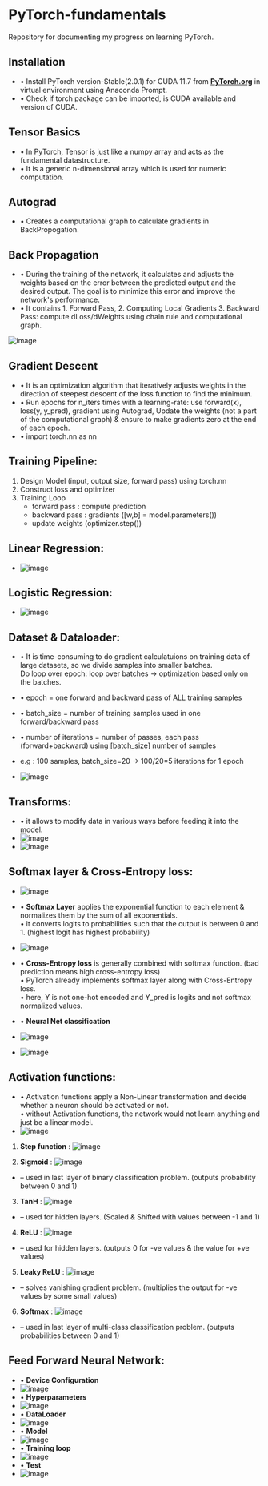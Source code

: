 # PyTorch-fundamentals

Repository for documenting my progress on learning PyTorch.

## Installation
- • Install PyTorch version-Stable(2.0.1) for CUDA 11.7 from **[PyTorch.org](https://pytorch.org/get-started/locally/)** in virtual environment using Anaconda Prompt.
- • Check if torch package can be imported, is CUDA available and version of CUDA.

## Tensor Basics
- • In PyTorch, Tensor is just like a numpy array and acts as the fundamental datastructure.
- • It is a generic n-dimensional array which is used for numeric computation.

## Autograd
- • Creates a computational graph to calculate gradients in BackPropogation.

## Back Propagation
- • During the training of the network, it calculates and adjusts the weights based on the error between the predicted output and the desired output. The goal is to minimize this error and improve the network's performance.
- • It contains 1. Forward Pass, 2. Computing Local Gradients 3. Backward Pass: compute dLoss/dWeights using chain rule and computational graph.

![image](https://github.com/sohamthirty/PyTorch-fundamentals/assets/56295513/4d8b758a-a8a3-48f7-9c25-137a93a9f53e)

## Gradient Descent
- • It is an optimization algorithm that iteratively adjusts weights in the direction of steepest descent of the loss function to find the minimum.
- • Run epochs for n_iters times with a learning-rate: use forward(x), loss(y, y_pred), gradient using Autograd, Update the weights (not a part of the computational graph) & ensure to make gradients zero at the end of each epoch.
- • import torch.nn as nn


## Training Pipeline:
1) Design Model (input, output size, forward pass) using torch.nn
2) Construct loss and optimizer
3) Training Loop
    - forward pass  : compute prediction
    - backward pass : gradients ([w,b] = model.parameters())
    - update weights (optimizer.step())

## Linear Regression:
- ![image](https://github.com/sohamthirty/PyTorch-fundamentals/assets/56295513/9af22054-0753-4549-b7f4-2c553ba24d56)


## Logistic Regression:
- ![image](https://github.com/sohamthirty/PyTorch-fundamentals/assets/56295513/c06a5f12-293d-4ab0-80a4-24a2a86ab145)


## Dataset & Dataloader:
- • It is time-consuming to do gradient calculatuions on training data of large datasets, so we divide samples into smaller batches.</br>Do loop over epoch: loop over batches -> optimization based only on the batches.

- • epoch = one forward and backward pass of ALL training samples
- • batch_size = number of training samples used in one forward/backward pass
- • number of iterations = number of passes, each pass (forward+backward) using [batch_size] number of samples
- e.g : 100 samples, batch_size=20 -> 100/20=5 iterations for 1 epoch

- ![image](https://github.com/sohamthirty/PyTorch-fundamentals/assets/56295513/084c1e9d-fdb9-4cf8-807b-a924a2ac692c)


## Transforms:
- • it allows to modify data in various ways before feeding it into the model.
- ![image](https://github.com/sohamthirty/PyTorch-fundamentals/assets/56295513/adcff2f4-afe8-4b56-b325-284256edc1ce)
- ![image](https://github.com/sohamthirty/PyTorch-fundamentals/assets/56295513/cfad5cf5-2d79-4d72-ba2e-14b16b1abdef)


## Softmax layer & Cross-Entropy loss:
- ![image](https://github.com/sohamthirty/PyTorch-fundamentals/assets/56295513/fc17708c-60a9-4aa7-a474-44b6565e0bc0)
- • **Softmax Layer** applies the exponential function to each element & normalizes them by the sum of all exponentials.</br>
• it converts logits to probabilities such that the output is between 0 and 1. (highest logit has highest probability)
- ![image](https://github.com/sohamthirty/PyTorch-fundamentals/assets/56295513/1774404e-930f-4486-99f2-82d41e42064b)

- • **Cross-Entropy loss** is generally combined with softmax function. (bad prediction means high cross-entropy loss)</br>
• PyTorch already implements softmax layer along with Cross-Entropy loss.</br>
• here, Y is not one-hot encoded and Y_pred is logits and not softmax normalized values.

- • **Neural Net classification**
- ![image](https://github.com/sohamthirty/PyTorch-fundamentals/assets/56295513/aa0119cb-f3a7-4aa9-b0d1-ba639f015246)
- ![image](https://github.com/sohamthirty/PyTorch-fundamentals/assets/56295513/b9573071-04b9-429a-ad53-6a05b5468fb9)
  

## Activation functions:
- • Activation functions apply a Non-Linear transformation and decide whether a neuron should be activated or not.</br>
• without Activation functions, the network would not learn anything and just be a linear model.
- ![image](https://github.com/sohamthirty/PyTorch-fundamentals/assets/56295513/61812d44-a058-4357-a603-66a787f57ef5)

1) **Step function** : ![image](https://github.com/sohamthirty/PyTorch-fundamentals/assets/56295513/6c1ecf1e-4a8d-445d-81bf-0b26204eadcf)

2) **Sigmoid** : ![image](https://github.com/sohamthirty/PyTorch-fundamentals/assets/56295513/e4834096-b518-4b07-8fd4-2b468fc593a4)
- – used in last layer of binary classification problem. (outputs probability between 0 and 1)

3) **TanH** : ![image](https://github.com/sohamthirty/PyTorch-fundamentals/assets/56295513/d09088ba-35a4-45c0-bdab-c46804d3f963)
- – used for hidden layers. (Scaled & Shifted with values between -1 and 1)

4) **ReLU** : ![image](https://github.com/sohamthirty/PyTorch-fundamentals/assets/56295513/dfeaaedb-dcd0-48c7-8cf0-f2870a04e915)
- – used for hidden layers. (outputs 0 for -ve values & the value for +ve values)

5) **Leaky ReLU** : ![image](https://github.com/sohamthirty/PyTorch-fundamentals/assets/56295513/657d8f01-f901-4f66-a926-64ada220e876)
- – solves vanishing gradient problem. (multiplies the output for -ve values by some small values)

6) **Softmax** : ![image](https://github.com/sohamthirty/PyTorch-fundamentals/assets/56295513/7e860c1b-0b5b-42d5-b2db-d624bdb7cdec)
- – used in last layer of multi-class classification problem. (outputs probabilities between 0 and 1)


## Feed Forward Neural Network:
- • **Device Configuration**
- ![image](https://github.com/sohamthirty/PyTorch-fundamentals/assets/56295513/95ece859-a02e-4622-99e4-0da52dfc7e84)
- • **Hyperparameters**
- ![image](https://github.com/sohamthirty/PyTorch-fundamentals/assets/56295513/914b12c4-d335-4180-9e66-7464cb2f504b)
- • **DataLoader**
- ![image](https://github.com/sohamthirty/PyTorch-fundamentals/assets/56295513/273b2c9f-157e-471c-93aa-049400e7c89c)
- • **Model**
- ![image](https://github.com/sohamthirty/PyTorch-fundamentals/assets/56295513/046935c4-44da-45a8-8de9-b3cbea7d7dbd)
- • **Training loop**
- ![image](https://github.com/sohamthirty/PyTorch-fundamentals/assets/56295513/1cc35a9f-e3ca-4cf3-ba2c-f5a41e871c29)
- • **Test**
- ![image](https://github.com/sohamthirty/PyTorch-fundamentals/assets/56295513/dd14de87-c0af-4feb-9313-312bbb8a11ac)
